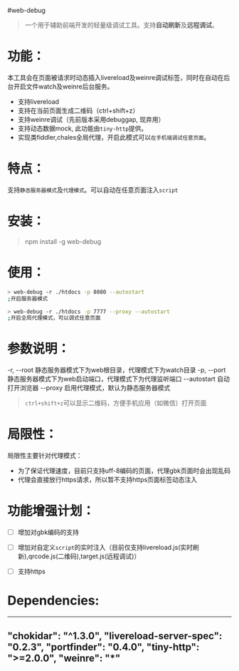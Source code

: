 #web-debug

> 一个用于辅助前端开发的轻量级调试工具。支持**自动刷新**及**远程调试**。


功能：
===============

本工具会在页面被请求时动态插入livereload及weinre调试标签，同时在自动在后台开启文件watch及weinre后台服务。


* 支持livereload
* 支持在当前页面生成二维码（ctrl+shift+z）
* 支持weinre调试（先前版本采用debuggap, 现弃用）
* 支持动态数据mock, 此功能由`tiny-http`提供。
* 实现类fiddler,chales全局代理，开启此模式可以`在手机端调试任意页面`。

特点：
==============

支持`静态服务器模式`及`代理模式`。可以自动在任意页面注入`script`


安装：
==============

> npm install -g web-debug


使用：
=============

```bash
> web-debug -r ./htdocs -p 8080 --autostart
;开启服务器模式

> web-debug -r ./htdocs -p 7777 --proxy --autostart
;开启全局代理模式，可以调式任意页面
```

参数说明：
=============

-r, --root 静态服务器模式下为web根目录，代理模式下为watch目录
-p, --port 静态服务器模式下为web启动端口，代理模式下为代理监听端口
--autostart 自动打开浏览器
--proxy     启用代理模式，默认为静态服务器模式

>  `ctrl+shift+z`可以显示二维码，方便手机应用（如微信）打开页面


局限性：
=============

局限性主要针对代理模式：

 * 为了保证代理速度，目前只支持uff-8编码的页面，代理gbk页面时会出现乱码
 * 代理会直接放行https请求，所以暂不支持https页面标签动态注入


功能增强计划：
=============

 - [ ] 增加对gbk编码的支持
 - [ ] 增加对自定义`script`的实时注入（目前仅支持livereload.js(实时刷新),qrcode.js(二维码),target.js(远程调试)）
 - [ ] 支持https


Dependencies:
==========

---
"chokidar": "^1.3.0",
"livereload-server-spec": "0.2.3",
"portfinder": "0.4.0",
"tiny-http": ">=2.0.0",
"weinre": "*"
---


